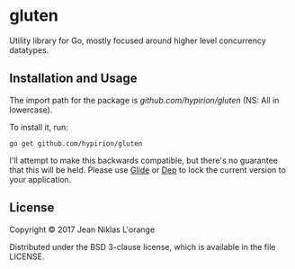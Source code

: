 # gluten

Utility library for Go, mostly focused around higher level concurrency
datatypes.

## Installation and Usage

The import path for the package is *github.com/hypirion/gluten* (NS: All in
lowercase).

To install it, run:

```shell
go get github.com/hypirion/gluten
```

I'll attempt to make this backwards compatible, but there's no guarantee that
this will be held. Please use [Glide](http://glide.sh/)
or [Dep](https://github.com/golang/dep) to lock the current version to your
application.

## License

Copyright © 2017 Jean Niklas L'orange

Distributed under the BSD 3-clause license, which is available in the file
LICENSE.

